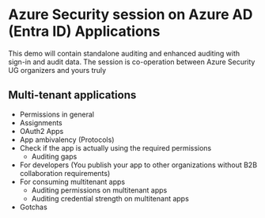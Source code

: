 # Azure Security session on Azure AD (Entra ID) Applications

This demo will contain standalone auditing and enhanced auditing with sign-in and audit data. The session is co-operation between Azure Security UG organizers and yours truly

## Multi-tenant applications
- Permissions in general
- Assignments
- OAuth2 Apps
- App ambivalency (Protocols)
- Check if the app is actually using the required permissions 
  - Auditing gaps
- For developers (You publish your app to other organizations without B2B collaboration requirements)
- For consuming multitenant apps 
  - Auditing permissions on multitenant apps 
  - Auditing credential strength on multitenant apps
- Gotchas